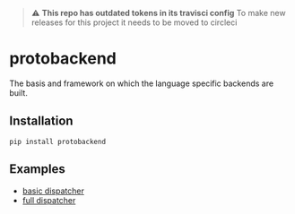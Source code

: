 > :warning: **This repo has outdated tokens in its travisci config**
> To make new releases for this project it needs to be moved to circleci

protobackend
=============

The basis and framework on which the language specific backends are built.

Installation
------------

```
pip install protobackend
```

Examples
--------

* [basic dispatcher](example/basic_demo.ipynb)
* [full dispatcher](example/full_demo.ipynb)
